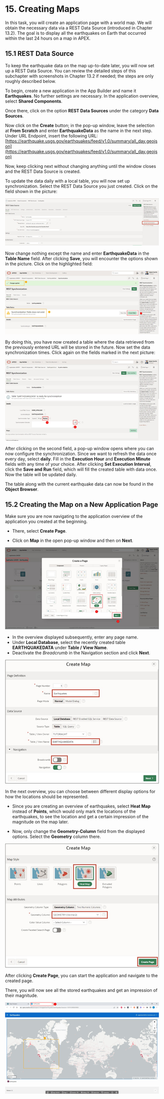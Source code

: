 # <a name="karten-erstellen"></a>15. Creating Maps 
In this task, you will create an application page with a world map. We will obtain the necessary data via a REST Data Source (introduced in Chapter 13.2). The goal is to display all the earthquakes on Earth that occurred within the last 24 hours on a map in APEX.

## <a name="karten-rest-data-source"></a>15.1	REST Data Source 
To keep the earthquake data on the map up-to-date later, you will now set up a REST Data Source. You can review the detailed steps of this subchapter with screenshots in Chapter 13.2 if needed; the steps are only roughly described below.

To begin, create a new application in the App Builder and name it **Earthquakes**. No further settings are necessary. In the application overview, select **Shared Components**.

Once there, click on the option **REST Data Sources** under the category **Data Sources**.

Now click on the **Create** button; in the pop-up window, leave the selection at **From Scratch** and enter **EarthquakeData** as the name in the next step. Under URL Endpoint, insert the following URL: [https://earthquake.usgs.gov/earthquakes/feed/v1.0/summary/all_day.geojson](https://earthquake.usgs.gov/earthquakes/feed/v1.0/summary/all_day.geojson)  

Now, keep clicking next without changing anything until the window closes and the REST Data Source is created. 

To update the data daily with a local table, you will now set up synchronization. Select the REST Data Source you just created. Click on the field shown in the picture:

![](../../assets/Chapter-15/Karten_01.jpg)

Now change nothing except the name and enter **EarthquakeData** in the **Table Name** field. After clicking **Save**, you will encounter the options shown in the picture. 
Click on the highlighted field: 

![](../../assets/Chapter-15/Karten_02.jpg)

By doing this, you have now created a table where the data retrieved from the previously entered URL will be stored in the future. Now set the data synchronization times. Click again on the fields marked in the next picture:

![](../../assets/Chapter-15/Karten_03.jpg)

After clicking on the second field, a pop-up window opens where you can now configure the synchronization. Since we want to refresh the data once every day, select **daily**. Fill in the **Execution Hour** and **Execution Minute** fields with any time of your choice. After clicking **Set Execution Interval**, click the **Save and Run** field, which will fill the created table with data once. Now the table will be updated daily.  

The table along with the current earthquake data can now be found in the **Object Browser**.  

## <a name="erstellen-der-karte-auf-einer-neuen-anwendungsseite"></a>15.2	Creating the Map on a New Application Page
Make sure you are now navigating to the application overview of the application you created at the beginning.  

- There, select **Create Page**.  

- Click on **Map** in the open pop-up window and then on **Next**.  
  
![](../../assets/Chapter-15/Karten_04.jpg)  

- In the overview displayed subsequently, enter any page name.  
- Under **Local Database**, select the recently created table **EARTHQUAKEDATA** under **Table / View Name**.  
- Deactivate the *Breadcrumb* in the Navigation section and click **Next**.   

![](../../assets/Chapter-15/Karten_05.jpg)  

In the next overview, you can choose between different display options for how the locations should be represented.  
- Since you are creating an overview of earthquakes, select **Heat Map** instead of **Points**, which would only mark the locations of the earthquakes, to see the location and get a certain impression of the magnitude on the map later. 

- Now, only change the **Geometry-Column** field from the displayed options. Select the **Geometry** column there.  

![](../../assets/Chapter-15/Karten_06.jpg) 

After clicking **Create Page**, you can start the application and navigate to the created page.

There, you will now see all the stored earthquakes and get an impression of their magnitude.

![](../../assets/Chapter-15/Karten_07.jpg)